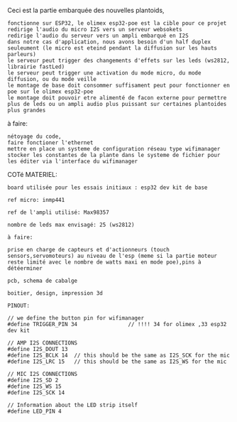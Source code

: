 Ceci est la partie embarquée des nouvelles plantoids,

    fonctionne sur ESP32, le olimex esp32-poe est la cible pour ce projet
    redirige l'audio du micro I2S vers un serveur websokets
    redirige l'audio du serveur vers un ampli embarqué en I2S
    dans notre cas d'application, nous avons besoin d'un half duplex seuleument (le micro est eteind pendant la diffusion sur les hauts parleurs)
    le serveur peut trigger des changements d'effets sur les leds (ws2812, librairie fastLed)
    le serveur peut trigger une activation du mode micro, du mode diffusion, ou du mode veille
    le montage de base doit consommer suffisament peut pour fonctionner en poe sur le olimex esp32-poe
    le montage doit pouvoir etre alimenté de facon externe pour permettre plus de leds ou un ampli audio plus puissant sur certaines plantoides plus grandes

à faire:

    nétoyage du code, 
    faire fonctioner l'ethernet
    mettre en place un systeme de configuration réseau type wifimanager
    stocker les constantes de la plante dans le systeme de fichier pour les éditer via l'interface du wifimanager

COTé MATERIEL:

    board utilisée pour les essais initiaux : esp32 dev kit de base

    ref micro: inmp441

    ref de l'ampli utilisé: Max98357

    nombre de leds max envisagé: 25 (ws2812)

    à faire:

    prise en charge de capteurs et d'actionneurs (touch sensors,servomoteurs) au niveau de l'esp (meme si la partie moteur reste limité avec le nombre de watts maxi en mode poe),pins à détéerminer

    pcb, schema de cabalge

    boitier, design, impression 3d

    PINOUT: 
    
    // we define the button pin for wifimanager
    #define TRIGGER_PIN 34                // !!!! 34 for olimex ,33 esp32 dev kit
    
    // AMP I2S CONNECTIONS
    #define I2S_DOUT 13
    #define I2S_BCLK 14  // this should be the same as I2S_SCK for the mic
    #define I2S_LRC 15   // this should be the same as I2S_WS for the mic

    // MIC I2S CONNECTIONS
    #define I2S_SD 2
    #define I2S_WS 15
    #define I2S_SCK 14

    // Information about the LED strip itself
    #define LED_PIN 4
